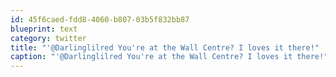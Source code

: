 ```yaml
---
id: 45f6caed-fdd8-4060-b807-03b5f832bb87
blueprint: text
category: twitter
title: "'@Darlinglilred You're at the Wall Centre? I loves it there!"
caption: "'@Darlinglilred You're at the Wall Centre? I loves it there!"
---
```

